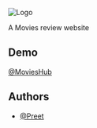 ![Logo](https://blogger.googleusercontent.com/img/a/AVvXsEjAEWtRaY_Aktgbw2ycnAyfWg1SAlELZ9whqVa1TKvFw6SSLzUx38vlfqEb4c2N16B-SCRErgUVXCWm5sGJ8HN9QIDZnd5OGgt57gHeDW-eor625PWn3B6yrd7dECSrneuh3SfHFo7Fzi_w-OA3d5dTJMt918vw8Cw6wO6ZQlzwhbyuu2WV08pUaUYvmA=s183)

A Movies review website

## Demo

[@MoviesHub](https://moviiezhub.blogspot.com/)


## Authors

- [@Preet](https://www.github.com/hpx07)


